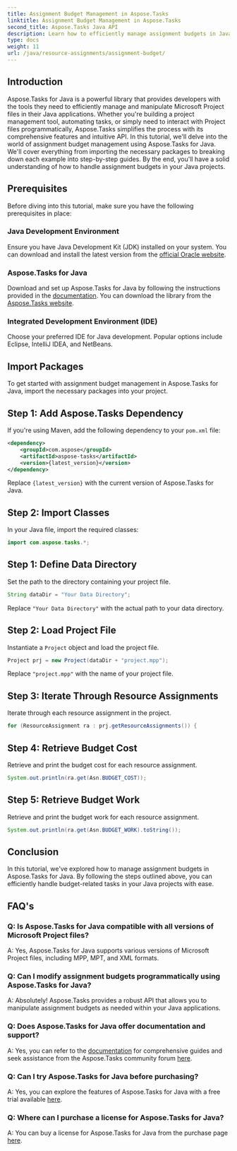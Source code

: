 ```yaml
---
title: Assignment Budget Management in Aspose.Tasks
linktitle: Assignment Budget Management in Aspose.Tasks
second_title: Aspose.Tasks Java API
description: Learn how to efficiently manage assignment budgets in Java using Aspose.Tasks, a powerful library for Microsoft Project file manipulation.
type: docs
weight: 11
url: /java/resource-assignments/assignment-budget/
---
```

## Introduction
Aspose.Tasks for Java is a powerful library that provides developers with the tools they need to efficiently manage and manipulate Microsoft Project files in their Java applications. Whether you're building a project management tool, automating tasks, or simply need to interact with Project files programmatically, Aspose.Tasks simplifies the process with its comprehensive features and intuitive API.
In this tutorial, we'll delve into the world of assignment budget management using Aspose.Tasks for Java. We'll cover everything from importing the necessary packages to breaking down each example into step-by-step guides. By the end, you'll have a solid understanding of how to handle assignment budgets in your Java projects.
## Prerequisites
Before diving into this tutorial, make sure you have the following prerequisites in place:
### Java Development Environment
Ensure you have Java Development Kit (JDK) installed on your system. You can download and install the latest version from the [official Oracle website](https://www.oracle.com/java/technologies/javase-jdk11-downloads.html).
### Aspose.Tasks for Java
Download and set up Aspose.Tasks for Java by following the instructions provided in the [documentation](https://reference.aspose.com/tasks/java/). You can download the library from the [Aspose.Tasks website](https://releases.aspose.com/tasks/java/).
### Integrated Development Environment (IDE)
Choose your preferred IDE for Java development. Popular options include Eclipse, IntelliJ IDEA, and NetBeans.
## Import Packages
To get started with assignment budget management in Aspose.Tasks for Java, import the necessary packages into your project.
## Step 1: Add Aspose.Tasks Dependency
If you're using Maven, add the following dependency to your `pom.xml` file:
```xml
<dependency>
    <groupId>com.aspose</groupId>
    <artifactId>aspose-tasks</artifactId>
    <version>{latest_version}</version>
</dependency>
```
Replace `{latest_version}` with the current version of Aspose.Tasks for Java.
## Step 2: Import Classes
In your Java file, import the required classes:
```java
import com.aspose.tasks.*;
```

## Step 1: Define Data Directory
Set the path to the directory containing your project file.
```java
String dataDir = "Your Data Directory";
```
Replace `"Your Data Directory"` with the actual path to your data directory.
## Step 2: Load Project File
Instantiate a `Project` object and load the project file.
```java
Project prj = new Project(dataDir + "project.mpp");
```
Replace `"project.mpp"` with the name of your project file.
## Step 3: Iterate Through Resource Assignments
Iterate through each resource assignment in the project.
```java
for (ResourceAssignment ra : prj.getResourceAssignments()) {
```
## Step 4: Retrieve Budget Cost
Retrieve and print the budget cost for each resource assignment.
```java
System.out.println(ra.get(Asn.BUDGET_COST));
```
## Step 5: Retrieve Budget Work
Retrieve and print the budget work for each resource assignment.
```java
System.out.println(ra.get(Asn.BUDGET_WORK).toString());
```
## Conclusion
In this tutorial, we've explored how to manage assignment budgets in Aspose.Tasks for Java. By following the steps outlined above, you can efficiently handle budget-related tasks in your Java projects with ease.
## FAQ's
### Q: Is Aspose.Tasks for Java compatible with all versions of Microsoft Project files?
A: Yes, Aspose.Tasks for Java supports various versions of Microsoft Project files, including MPP, MPT, and XML formats.
### Q: Can I modify assignment budgets programmatically using Aspose.Tasks for Java?
A: Absolutely! Aspose.Tasks provides a robust API that allows you to manipulate assignment budgets as needed within your Java applications.
### Q: Does Aspose.Tasks for Java offer documentation and support?
A: Yes, you can refer to the [documentation](https://reference.aspose.com/tasks/java/) for comprehensive guides and seek assistance from the Aspose.Tasks community forum [here](https://forum.aspose.com/c/tasks/15).
### Q: Can I try Aspose.Tasks for Java before purchasing?
A: Yes, you can explore the features of Aspose.Tasks for Java with a free trial available [here](https://releases.aspose.com/).
### Q: Where can I purchase a license for Aspose.Tasks for Java?
A: You can buy a license for Aspose.Tasks for Java from the purchase page [here](https://purchase.aspose.com/buy).
